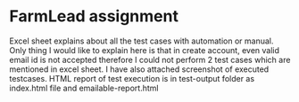 # FarmLead assignment

Excel sheet explains about all the test cases with automation or manual. Only thing I would like to explain here is that in create account, even valid email id is not accepted therefore I could not perform 2 test cases which are mentioned in excel sheet. I have also attached screenshot of executed testcases. HTML report of test execution is in test-output folder as index.html file and emailable-report.html
